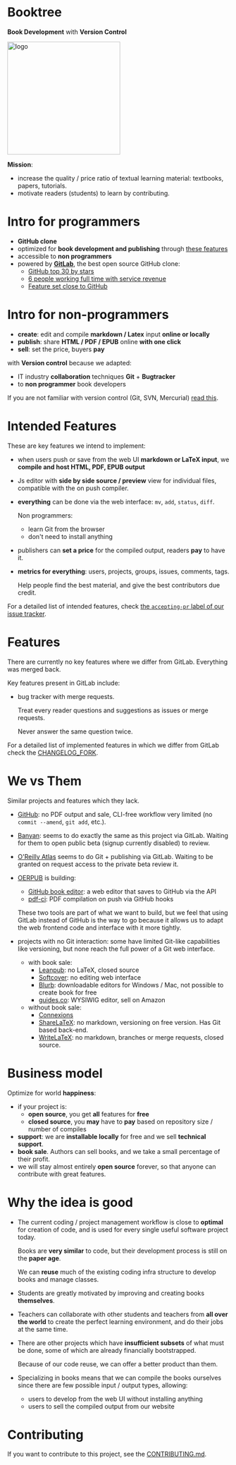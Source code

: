 # Booktree

**Book Development** with **Version Control**

<img alt="logo" src="https://raw.github.com/cirosantilli/booktree/master/public/gitlab_logo.png" width="256"></img>

**Mission**:

- increase the quality / price ratio of textual learning material: textbooks, papers, tutorials.
- motivate readers (students) to learn by contributing.

# Intro for programmers

- **GitHub clone**
- optimized for **book development and publishing** through [these features](#intended-features)
- accessible to **non programmers**
- powered by **[GitLab](https://github.com/gitlabhq/gitlabhq)**, the best open source GitHub clone:
    - [GitHub top 30 by stars](https://github.com/search?p=3&q=stars%3A%3E10000&ref=searchresults&type=Repositories)
    - [6 people working full time with service revenue](https://www.gitlab.com/about/)
    - [Feature set close to GitHub](https://www.gitlab.com/features/)

# Intro for non-programmers

- **create**: edit and compile **markdown / Latex** input **online or locally**
- **publish**: share **HTML / PDF / EPUB** online **with one click**
- **sell**: set the price, buyers **pay**

with **Version control** because we adapted:

- IT industry **collaboration** techniques **Git** + **Bugtracker**
- to **non programmer** book developers

If you are not familiar with version control (Git, SVN, Mercurial) [read this](doc/new-to-source-control.md).

# Intended Features

These are key features we intend to implement:

-   when users push or save from the web UI **markdown or LaTeX input**, we **compile and host HTML, PDF, EPUB output**

-   Js editor with **side by side source / preview** view for individual files, compatible with the on push compiler.

-   **everything** can be done via the web interface: `mv`, `add`, `status`, `diff`.

    Non programmers:

    - learn Git from the browser
    - don't need to install anything

-   publishers can **set a price** for the compiled output, readers **pay** to have it.

-   **metrics for everything**: users, projects, groups, issues, comments, tags.

    Help people find the best material, and give the best contributors due credit.

For a detailed list of intended features, check [the `accepting-pr` label of our issue tracker](https://github.com/cirosantilli/booktree/issues?labels=accepting-pr&page=1&state=open).

# Features

There are currently no key features where we differ from GitLab. Everything was merged back.

Key features present in GitLab include:

-   bug tracker with merge requests.

    Treat every reader questions and suggestions as issues or merge requests.

    Never answer the same question twice.

For a detailed list of implemented features in which we differ from GitLab check the [CHANGELOG_FORK](CHANGELOG_FORK).

# We vs Them

Similar projects and features which they lack.

-   [GitHub](https://github.com): no PDF output and sale, CLI-free workflow very limited (no `commit --amend`, `git add`, etc.).

-   [Banyan](https://banyan.co): seems to do exactly the same as this project via GitLab. Waiting for them to open public beta (signup currently disabled) to review.

-   [O'Reilly Atlas](https://atlas.oreilly.com/) seems to do Git + publishing via GitLab. Waiting to be granted on request access to the private beta review it. 

-   [OERPUB](http://oerpub.org/collaborate) is building:

    - [GitHub book editor](https://github.com/oerpub/github-bookeditor): a web editor that saves to GitHub via the API
    - [pdf-ci](https://github.com/philschatz/pdf-ci): PDF compilation on push via GitHub hooks

    These two tools are part of what we want to build, but we feel that using GitLab instead of GitHub is the way to go because it allows us to adapt the web frontend code and interface with it more tightly.

-   projects with no Git interaction: some have limited Git-like capabilities like versioning, but none reach the full power of a Git web interface.

    -   with book sale:
        - [Leanpub](https://leanpub.com): no LaTeX, closed source
        - [Softcover](https://softcover.io): no editing web interface
        - [Blurb](http://www.blurb.com/company-profile): downloadable editors for Windows / Mac, not possible to create book for free
        - [guides.co](http://www.guides.co): WYSIWIG editor, sell on Amazon
    -   without book sale:
        - [Connexions](http://cnx.org/)
        - [ShareLaTeX](https://www.sharelatex.com): no markdown, versioning on free version. Has Git based back-end.
        - [WriteLaTeX](https://www.writelatex.com): no markdown, branches or merge requests, closed source.

# Business model

Optimize for world **happiness**:
-   if your project is:
    - **open source**, you get **all** features for **free**
    - **closed source**, you **may** have to **pay** based on repository size / number of compiles
-   **support**: we are **installable locally** for free and we sell **technical support**.
-   **book sale**. Authors can sell books, and we take a small percentage of their profit.
-   we will stay almost entirely **open source** forever, so that anyone can contribute with great features.

# Why the idea is good

-   The current coding / project management workflow is close to **optimal** for creation of code, and is used for every single useful software project today.

    Books are **very similar** to code, but their development process is still on the **paper age**.

    We can **reuse** much of the existing coding infra structure to develop books and manage classes.

-   Students are greatly motivated by improving and creating books **themselves**.

-   Teachers can collaborate with other students and teachers from **all over the world** to create the perfect learning environment, and do their jobs at the same time.

-   There are other projects which have **insufficient subsets** of what must be done, some of which are already financially bootstrapped.

    Because of our code reuse, we can offer a better product than them.

-   Specializing in books means that we can compile the books ourselves since there are few possible input / output types, allowing:

    - users to develop from the web UI without installing anything
    - users to sell the compiled output from our website

# Contributing

If you want to contribute to this project, see the [CONTRIBUTING.md](CONTRIBUTING.md).
